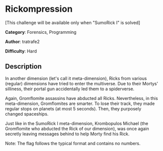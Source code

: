 # Rickompression
[This challenge will be available only when "SumoRick I" is solved]

**Category**: Forensics, Programming

**Author**: tratrafe2

**Difficulty**: Hard

## Description
In another dimension (let's call it meta-dimension), 
Ricks from various (regular) dimensions have tried to enter the multiverse.
Due to their Mortys' silliness, their portal gun accidentally led them to a spiderverse.

Again, Gromflomite assassins have abducted all Ricks. 
Nevertheless, in this meta-dimension, Gromflomites are smarter.
To lose their track, they made regular stops on planets (at most 5 seconds). Then, they purposely changed spaceships.

Just like in the SumoRick I meta-dimension, Krombopulos Michael (the Gromflomite who abducted the Rick of our dimension), was once again secretly leaving messages behind to help Morty find his Rick.

Note: The flag follows the typical format and contains no numbers. 
